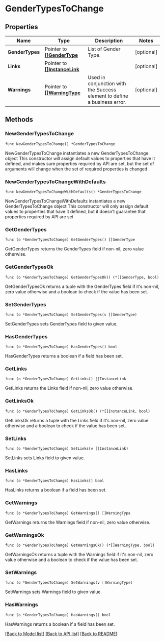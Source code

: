 # GenderTypesToChange

## Properties

Name | Type | Description | Notes
------------ | ------------- | ------------- | -------------
**GenderTypes** | Pointer to [**[]GenderType**](GenderType.md) | List of Gender Type. | [optional] 
**Links** | Pointer to [**[]InstanceLink**](InstanceLink.md) |  | [optional] 
**Warnings** | Pointer to [**[]WarningType**](WarningType.md) | Used in conjunction with the Success element to define a business error. | [optional] 

## Methods

### NewGenderTypesToChange

`func NewGenderTypesToChange() *GenderTypesToChange`

NewGenderTypesToChange instantiates a new GenderTypesToChange object
This constructor will assign default values to properties that have it defined,
and makes sure properties required by API are set, but the set of arguments
will change when the set of required properties is changed

### NewGenderTypesToChangeWithDefaults

`func NewGenderTypesToChangeWithDefaults() *GenderTypesToChange`

NewGenderTypesToChangeWithDefaults instantiates a new GenderTypesToChange object
This constructor will only assign default values to properties that have it defined,
but it doesn't guarantee that properties required by API are set

### GetGenderTypes

`func (o *GenderTypesToChange) GetGenderTypes() []GenderType`

GetGenderTypes returns the GenderTypes field if non-nil, zero value otherwise.

### GetGenderTypesOk

`func (o *GenderTypesToChange) GetGenderTypesOk() (*[]GenderType, bool)`

GetGenderTypesOk returns a tuple with the GenderTypes field if it's non-nil, zero value otherwise
and a boolean to check if the value has been set.

### SetGenderTypes

`func (o *GenderTypesToChange) SetGenderTypes(v []GenderType)`

SetGenderTypes sets GenderTypes field to given value.

### HasGenderTypes

`func (o *GenderTypesToChange) HasGenderTypes() bool`

HasGenderTypes returns a boolean if a field has been set.

### GetLinks

`func (o *GenderTypesToChange) GetLinks() []InstanceLink`

GetLinks returns the Links field if non-nil, zero value otherwise.

### GetLinksOk

`func (o *GenderTypesToChange) GetLinksOk() (*[]InstanceLink, bool)`

GetLinksOk returns a tuple with the Links field if it's non-nil, zero value otherwise
and a boolean to check if the value has been set.

### SetLinks

`func (o *GenderTypesToChange) SetLinks(v []InstanceLink)`

SetLinks sets Links field to given value.

### HasLinks

`func (o *GenderTypesToChange) HasLinks() bool`

HasLinks returns a boolean if a field has been set.

### GetWarnings

`func (o *GenderTypesToChange) GetWarnings() []WarningType`

GetWarnings returns the Warnings field if non-nil, zero value otherwise.

### GetWarningsOk

`func (o *GenderTypesToChange) GetWarningsOk() (*[]WarningType, bool)`

GetWarningsOk returns a tuple with the Warnings field if it's non-nil, zero value otherwise
and a boolean to check if the value has been set.

### SetWarnings

`func (o *GenderTypesToChange) SetWarnings(v []WarningType)`

SetWarnings sets Warnings field to given value.

### HasWarnings

`func (o *GenderTypesToChange) HasWarnings() bool`

HasWarnings returns a boolean if a field has been set.


[[Back to Model list]](../README.md#documentation-for-models) [[Back to API list]](../README.md#documentation-for-api-endpoints) [[Back to README]](../README.md)


